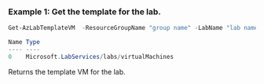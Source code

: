### Example 1: Get the template for the lab.
```powershell
Get-AzLabTemplateVM  -ResourceGroupName "group name" -LabName "lab name"

Name Type
---- ----
0    Microsoft.LabServices/labs/virtualMachines

```

Returns the template VM for the lab.